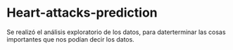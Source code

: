 # Heart-attacks-prediction

Se realizó el análisis exploratorio de los datos, para daterterminar las cosas importantes que nos podían decir los datos.


